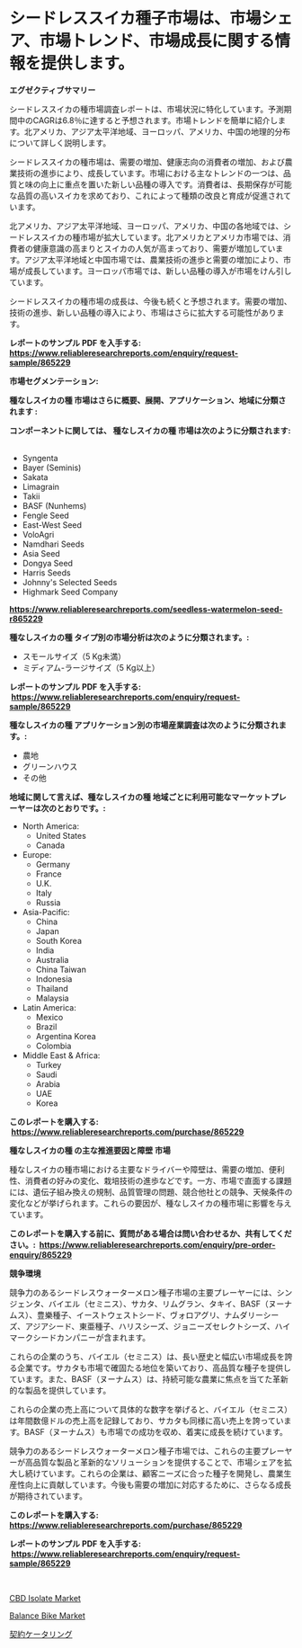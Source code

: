 <p><h1>シードレススイカ種子市場は、市場シェア、市場トレンド、市場成長に関する情報を提供します。</h1></p><p><strong>エグゼクティブサマリー</strong></p>
<p><p>シードレススイカの種市場調査レポートは、市場状況に特化しています。予測期間中のCAGRは6.8％に達すると予想されます。市場トレンドを簡単に紹介します。北アメリカ、アジア太平洋地域、ヨーロッパ、アメリカ、中国の地理的分布について詳しく説明します。</p><p>シードレススイカの種市場は、需要の増加、健康志向の消費者の増加、および農業技術の進歩により、成長しています。市場における主なトレンドの一つは、品質と味の向上に重点を置いた新しい品種の導入です。消費者は、長期保存が可能な品質の高いスイカを求めており、これによって種類の改良と育成が促進されています。</p><p>北アメリカ、アジア太平洋地域、ヨーロッパ、アメリカ、中国の各地域では、シードレススイカの種市場が拡大しています。北アメリカとアメリカ市場では、消費者の健康意識の高まりとスイカの人気が高まっており、需要が増加しています。アジア太平洋地域と中国市場では、農業技術の進歩と需要の増加により、市場が成長しています。ヨーロッパ市場では、新しい品種の導入が市場をけん引しています。</p><p>シードレススイカの種市場の成長は、今後も続くと予想されます。需要の増加、技術の進歩、新しい品種の導入により、市場はさらに拡大する可能性があります。</p></p>
<p><strong>レポートのサンプル PDF を入手する: <a href="https://www.reliableresearchreports.com/enquiry/request-sample/865229">https://www.reliableresearchreports.com/enquiry/request-sample/865229</a></strong></p>
<p><strong>市場セグメンテーション:</strong></p>
<p><strong> 種なしスイカの種 市場はさらに概要、展開、アプリケーション、地域に分類されます :</strong></p>
<p><strong>コンポーネントに関しては、 種なしスイカの種 市場は次のように分類されます: &nbsp;</strong></p>
<p><ul><li>Syngenta</li><li>Bayer (Seminis)</li><li>Sakata</li><li>Limagrain</li><li>Takii</li><li>BASF (Nunhems)</li><li>Fengle Seed</li><li>East-West Seed</li><li>VoloAgri</li><li>Namdhari Seeds</li><li>Asia Seed</li><li>Dongya Seed</li><li>Harris Seeds</li><li>Johnny's Selected Seeds</li><li>Highmark Seed Company</li></ul></p>
<p><strong><a href="https://www.reliableresearchreports.com/seedless-watermelon-seed-r865229">https://www.reliableresearchreports.com/seedless-watermelon-seed-r865229</a></strong></p>
<p><strong> 種なしスイカの種 タイプ別の市場分析は次のように分類されます。:</strong></p>
<p><ul><li>スモールサイズ（5 Kg未満）</li><li>ミディアム-ラージサイズ（5 Kg以上）</li></ul></p>
<p><strong>レポートのサンプル PDF を入手する: &nbsp;<a href="https://www.reliableresearchreports.com/enquiry/request-sample/865229">https://www.reliableresearchreports.com/enquiry/request-sample/865229</a></strong></p>
<p><strong> 種なしスイカの種 アプリケーション別の市場産業調査は次のように分類されます。:</strong></p>
<p><ul><li>農地</li><li>グリーンハウス</li><li>その他</li></ul></p>
<p><strong>地域に関して言えば、種なしスイカの種 地域ごとに利用可能なマーケットプレーヤーは次のとおりです。:</strong></p>
<p><ul>
    <li>
        North America:
        <ul>
            <li>United States</li>
            <li>Canada</li>
        </ul>
    </li>
    <li>
        Europe:
        <ul>
            <li>Germany</li>
            <li>France</li>
            <li>U.K.</li>
            <li>Italy</li>
            <li>Russia</li>
        </ul>
    </li>
    <li>
        Asia-Pacific:
        <ul>
            <li>China</li>
            <li>Japan</li>
            <li>South Korea</li>
            <li>India</li>
            <li>Australia</li>
            <li>China Taiwan</li>
            <li>Indonesia</li>
            <li>Thailand</li>
            <li>Malaysia</li>
        </ul>
    </li>
    <li>
        Latin America:
        <ul>
            <li>Mexico</li>
            <li>Brazil</li>
            <li>Argentina Korea</li>
            <li>Colombia</li>
        </ul>
    </li>
    <li>
        Middle East & Africa:
        <ul>
            <li>Turkey</li>
            <li>Saudi</li>
            <li>Arabia</li>
            <li>UAE</li>
            <li>Korea</li>
        </ul>
    </li>
    </ul></p>
<p><strong>このレポートを購入する: &nbsp;<a href="https://www.reliableresearchreports.com/purchase/865229">https://www.reliableresearchreports.com/purchase/865229</a></strong></p>
<p><strong>種なしスイカの種 の主な推進要因と障壁 市場</strong></p>
<p><p>種なしスイカの種市場における主要なドライバーや障壁は、需要の増加、便利性、消費者の好みの変化、栽培技術の進歩などです。一方、市場で直面する課題には、遺伝子組み換えの規制、品質管理の問題、競合他社との競争、天候条件の変化などが挙げられます。これらの要因が、種なしスイカの種市場に影響を与えています。</p></p>
<p><strong>このレポートを購入する前に、質問がある場合は問い合わせるか、共有してください。:&nbsp; <a href="https://www.reliableresearchreports.com/enquiry/pre-order-enquiry/865229">https://www.reliableresearchreports.com/enquiry/pre-order-enquiry/865229</a></strong></p>
<p><strong>競争環境</strong></p>
<p><p>競争力のあるシードレスウォーターメロン種子市場の主要プレーヤーには、シンジェンタ、バイエル（セミニス）、サカタ、リムグラン、タキイ、BASF（ヌーナムス）、豊樂種子、イーストウェストシード、ヴォロアグリ、ナムダリーシーズ、アジアシード、東亜種子、ハリスシーズ、ジョニーズセレクトシーズ、ハイマークシードカンパニーが含まれます。 </p><p>これらの企業のうち、バイエル（セミニス）は、長い歴史と幅広い市場成長を誇る企業です。サカタも市場で確固たる地位を築いており、高品質な種子を提供しています。また、BASF（ヌーナムス）は、持続可能な農業に焦点を当てた革新的な製品を提供しています。</p><p>これらの企業の売上高について具体的な数字を挙げると、バイエル（セミニス）は年間数億ドルの売上高を記録しており、サカタも同様に高い売上を誇っています。BASF（ヌーナムス）も市場での成功を収め、着実に成長を続けています。</p><p>競争力のあるシードレスウォーターメロン種子市場では、これらの主要プレーヤーが高品質な製品と革新的なソリューションを提供することで、市場シェアを拡大し続けています。これらの企業は、顧客ニーズに合った種子を開発し、農業生産性向上に貢献しています。今後も需要の増加に対応するために、さらなる成長が期待されています。</p></p>
<p><strong>このレポートを購入する: &nbsp; <a href="https://www.reliableresearchreports.com/purchase/865229">https://www.reliableresearchreports.com/purchase/865229</a></strong></p>
<p><strong>レポートのサンプル PDF を入手する: &nbsp;<a href="https://www.reliableresearchreports.com/enquiry/request-sample/865229">https://www.reliableresearchreports.com/enquiry/request-sample/865229</a></strong><strong></strong></p>
<p>&nbsp;</p>
<p><p><a href="https://www.linkedin.com/pulse/cbd-isolate-market-size-reflecting-forecast-till-2031-bvvne?trackingId=SDm3J4NpcVXUNAePpRjUaA%3D%3D">CBD Isolate Market</a></p><p><a href="https://www.linkedin.com/pulse/decoding-balance-bike-market-deep-dive-latest-trends-segmentation-gww0f?trackingId=s%2FdhHAEBjZaW8%2BvbF2FVaA%3D%3D">Balance Bike Market</a></p><p><a href="https://medium.com/@reyeshowell66/%E5%A5%91%E7%B4%84%E9%A3%9F%E5%93%81%E3%82%B5%E3%83%BC%E3%83%93%E3%82%B9%E5%B8%82%E5%A0%B4-2031%E5%B9%B4%E3%81%BE%E3%81%A7%E3%81%AE%E6%88%90%E5%8A%9F%E3%81%99%E3%82%8B%E3%83%93%E3%82%B8%E3%83%8D%E3%82%B9%E6%88%A6%E7%95%A5%E3%81%AE%E9%8D%B5-1776a06e9281">契約ケータリング</a></p></p>